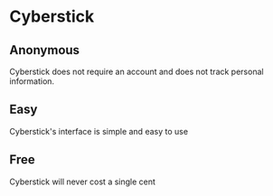 # Cyberstick
## Anonymous
Cyberstick does not require an account and does not track personal information.
## Easy
Cyberstick's interface is simple and easy to use
## Free
Cyberstick will never cost a single cent
